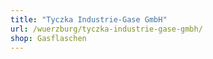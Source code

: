```yaml
---
title: "Tyczka Industrie-Gase GmbH"
url: /wuerzburg/tyczka-industrie-gase-gmbh/
shop: Gasflaschen
---
```

